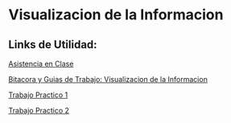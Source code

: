 # Visualizacion de la Informacion

## Links de Utilidad:

[Asistencia en Clase](https://docs.google.com/spreadsheets/d/1Jvj9glrEhnUksqema3E0fcbhbc6075ybojpFmJHnBRk/edit?ts=5e5d01e9#gid=0)

[Bitacora y Guias de Trabajo: Visualizacion de la Informacion](https://docs.google.com/document/d/1q4WhXb4wvaeEKdKoQvuYfz6J1Gepe_CBTem6ZeYiK4c/edit?ts=5e5d02e6)

[Trabajo Practico 1](https://prod-useast-a.online.tableau.com/t/borjamartels/views/TP/SleepingHours?:showAppBanner=false&:display_count=n&:showVizHome=n&:origin=viz_share_link)

[Trabajo Practico 2](https://prod-useast-a.online.tableau.com/t/borjamartels/views/ViolenceAgainstWomen/Argues?:origin=card_share_link&:embed=n)
